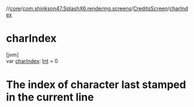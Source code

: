 //[core](../../../index.md)/[com.shinkson47.SplashX6.rendering.screens](../index.md)/[CreditsScreen](index.md)/[charIndex](char-index.md)

# charIndex

[jvm]\
var [charIndex](char-index.md): [Int](https://kotlinlang.org/api/latest/jvm/stdlib/kotlin/-int/index.html) = 0

# The index of character last stamped in the current line
